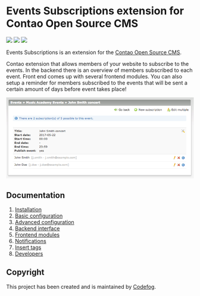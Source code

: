 # Events Subscriptions extension for Contao Open Source CMS

![](https://img.shields.io/packagist/v/codefog/contao-events_subscriptions.svg)
![](https://img.shields.io/packagist/l/codefog/contao-events_subscriptions.svg)
![](https://img.shields.io/packagist/dt/codefog/contao-events_subscriptions.svg)

Events Subscriptions is an extension for the [Contao Open Source CMS](https://contao.org).

Contao extension that allows members of your website to subscribe to the events. In the backend there is an overview 
of members subscribed to each event. Front end comes up with several frontend modules. You can also setup a reminder 
for members subscribed to the events that will be sent a certain amount of days before event takes place!

![](docs/images/preview.png)

## Documentation

1. [Installation](docs/01-installation.md)
2. [Basic configuration](docs/02-basics.md)
3. [Advanced configuration](docs/03-advanced.md)
4. [Backend interface](docs/04-backend.md)
5. [Frontend modules](docs/05-frontend-modules.md)
6. [Notifications](docs/06-notifications.md)
7. [Insert tags](docs/07-insert-tags.md)
8. [Developers](docs/08-developers.md)

## Copyright

This project has been created and is maintained by [Codefog](https://codefog.pl).
